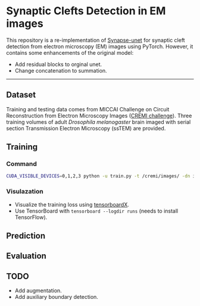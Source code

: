 
# Synaptic Clefts Detection in EM images

This repository is a re-implementation of [Synapse-unet](https://github.com/zudi-lin/synapse-unet) for synaptic cleft detection from electron microscopy (EM) images using PyTorch. However, it contains some enhancements of the original model:

* Add residual blocks to orginal unet.
* Change concatenation to summation.

----------------------------

## Dataset

Training and testing data comes from MICCAI Challenge on Circuit Reconstruction from Electron Microscopy Images ([CREMI challenge](https://cremi.org)). Three training volumes of adult *Drosophila melanogaster* brain imaged with serial section Transmission Electron Microscopy (ssTEM) are provided.

## Training

### Command
```bash
CUDA_VISIBLE_DEVICES=0,1,2,3 python -u train.py -t /cremi/images/ -dn im_A.h5@im_B.h5@im_C.h5 -ln syn_A.h5@syn_B.h5@syn_C.h5 -o outputs -lr 0.001 --volume-total 100000 --volume-save 10000 -mi 24,256,256 -g 4 -c 6 -b 4
```
### Visulazation
* Visualize the training loss using [tensorboardX](https://github.com/lanpa/tensorboard-pytorch).
* Use TensorBoard with `tensorboard --logdir runs`  (needs to install TensorFlow).
## Prediction

## Evaluation

## TODO

* Add augmentation.
* Add auxiliary boundary detection.

